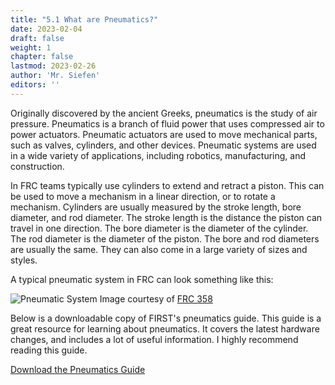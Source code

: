 ```yaml
---
title: "5.1 What are Pneumatics?"
date: 2023-02-04
draft: false
weight: 1
chapter: false
lastmod: 2023-02-26
author: 'Mr. Siefen'
editors: ''
---
```


Originally discovered by the ancient Greeks, pneumatics is the study of air pressure. Pneumatics is a branch of fluid power that uses compressed air to power actuators. Pneumatic actuators are used to move mechanical parts, such as valves, cylinders, and other devices. Pneumatic systems are used in a wide variety of applications, including robotics, manufacturing, and construction.

In FRC teams typically use cylinders to extend and retract a piston. This can be used to move a mechanism in a linear direction, or to rotate a mechanism. Cylinders are usually measured by the stroke length, bore diameter, and rod diameter. The stroke length is the distance the piston can travel in one direction. The bore diameter is the diameter of the cylinder. The rod diameter is the diameter of the piston. The bore and rod diameters are usually the same. They can also come in a large variety of sizes and styles.

A typical pneumatic system in FRC can look something like this:

![Pneumatic System](/images/pneumatics/pneumatic-system.jpg)
Image courtesy of [FRC 358](http://team358.org/files/pneumatic/)

Below is a downloadable copy of FIRST's pneumatics guide. This guide is a great resource for learning about pneumatics. It covers the latest hardware changes, and includes a lot of useful information. I highly recommend reading this guide.

[Download the Pneumatics Guide](https://www.firstinspires.org/sites/default/files/uploads/resource_library/FRC/technical-resources/FRC_pneumatics_manual.pdf)

